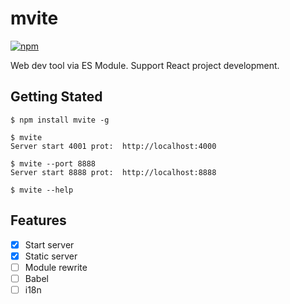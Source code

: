 # mvite

[![npm][npm-img]][npm-url]

Web dev tool via ES Module. Support React project development.

## Getting Stated

```shell
$ npm install mvite -g

$ mvite
Server start 4001 prot:  http://localhost:4000

$ mvite --port 8888
Server start 8888 prot:  http://localhost:8888

$ mvite --help
```

## Features

- [x] Start server
- [x] Static server
- [ ] Module rewrite
- [ ] Babel
- [ ] i18n

[npm-img]: https://img.shields.io/npm/v/mvite.svg
[npm-url]: https://npmjs.com/package/mvite
